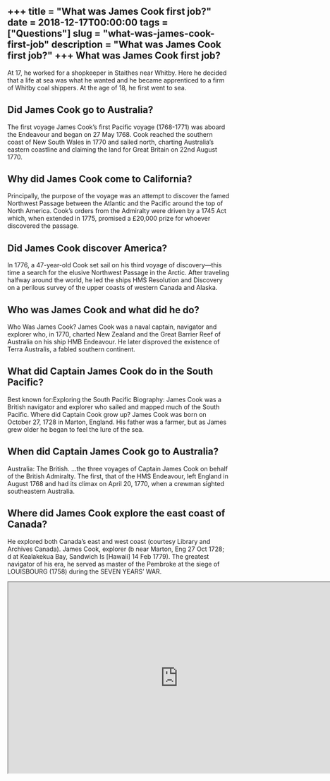 +++
title = "What was James Cook first job?"
date = 2018-12-17T00:00:00
tags = ["Questions"]
slug = "what-was-james-cook-first-job"
description = "What was James Cook first job?"
+++
What was James Cook first job?
------------------------------

At 17, he worked for a shopkeeper in Staithes near Whitby. Here he decided that a life at sea was what he wanted and he became apprenticed to a firm of Whitby coal shippers. At the age of 18, he first went to sea.

Did James Cook go to Australia?
-------------------------------

The first voyage James Cook’s first Pacific voyage (1768-1771) was aboard the Endeavour and began on 27 May 1768. Cook reached the southern coast of New South Wales in 1770 and sailed north, charting Australia’s eastern coastline and claiming the land for Great Britain on 22nd August 1770.

Why did James Cook come to California?
--------------------------------------

Principally, the purpose of the voyage was an attempt to discover the famed Northwest Passage between the Atlantic and the Pacific around the top of North America. Cook’s orders from the Admiralty were driven by a 1745 Act which, when extended in 1775, promised a £20,000 prize for whoever discovered the passage.

Did James Cook discover America?
--------------------------------

In 1776, a 47-year-old Cook set sail on his third voyage of discovery—this time a search for the elusive Northwest Passage in the Arctic. After traveling halfway around the world, he led the ships HMS Resolution and Discovery on a perilous survey of the upper coasts of western Canada and Alaska.

Who was James Cook and what did he do?
--------------------------------------

Who Was James Cook? James Cook was a naval captain, navigator and explorer who, in 1770, charted New Zealand and the Great Barrier Reef of Australia on his ship HMB Endeavour. He later disproved the existence of Terra Australis, a fabled southern continent.

What did Captain James Cook do in the South Pacific?
----------------------------------------------------

Best known for:Exploring the South Pacific Biography: James Cook was a British navigator and explorer who sailed and mapped much of the South Pacific. Where did Captain Cook grow up? James Cook was born on October 27, 1728 in Marton, England. His father was a farmer, but as James grew older he began to feel the lure of the sea.

When did Captain James Cook go to Australia?
--------------------------------------------

Australia: The British. …the three voyages of Captain James Cook on behalf of the British Admiralty. The first, that of the HMS Endeavour, left England in August 1768 and had its climax on April 20, 1770, when a crewman sighted southeastern Australia.

Where did James Cook explore the east coast of Canada?
------------------------------------------------------

He explored both Canada’s east and west coast (courtesy Library and Archives Canada). James Cook, explorer (b near Marton, Eng 27 Oct 1728; d at Kealakekua Bay, Sandwich Is \[Hawaii\] 14 Feb 1779). The greatest navigator of his era, he served as master of the Pembroke at the siege of LOUISBOURG (1758) during the SEVEN YEARS’ WAR.

<iframe allow="accelerometer; autoplay; clipboard-write; encrypted-media; gyroscope; picture-in-picture" allowfullscreen="" class="__youtube_prefs__  epyt-is-override  no-lazyload" data-no-lazy="1" data-origheight="433" data-origwidth="770" data-skipgform_ajax_framebjll="" height="433" id="_ytid_68197" loading="lazy" src="https://www.youtube.com/embed/K2U4k77TP6A?enablejsapi=1&autoplay=0&cc_load_policy=0&cc_lang_pref=&iv_load_policy=1&loop=0&modestbranding=0&rel=1&fs=1&playsinline=0&autohide=2&theme=dark&color=red&controls=1&" title="YouTube player" width="770"></iframe>